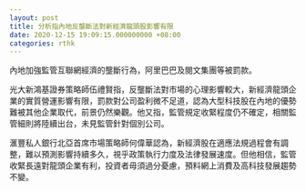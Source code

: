 ```yaml
---
layout: post
title: 分析指內地反壟斷法對新經濟龍頭股影響有限
date: 2020-12-15 19:09:15.000000000 +08:00
categories: rthk
---
```


內地加強監管互聯網經濟的壟斷行為，阿里巴巴及閱文集團等被罰款。

光大新鴻基證券策略師伍禮賢指，反壟斷法對市場的心理影響較大，新經濟龍頭企業的實質營運影響有限，罰款對公司盈利微不足道，認為大型科技股在內地的優勢難被其他企業取代，前景仍然樂觀。他又指，監管規定收緊程度仍不確定，相關監管細則將陸續出台，未見監管針對個別公司。

滙豐私人銀行北亞首席市場策略師何偉華認為，新經濟股在適應法規過程會有調整，難以預測影響持續多久，視乎政策執行力度及法律發展速度。但他相信，監管收緊長遠對龍頭企業有利，投資者毋須過分憂慮，預料網上消費及高科技發展趨勢不變。
